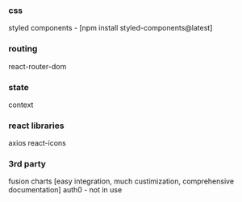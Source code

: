 
### css
styled components - [npm install styled-components@latest]

### routing
react-router-dom

### state
context

### react libraries
axios
react-icons


### 3rd party 
fusion charts [easy integration, much custimization, comprehensive documentation]
auth0 - not in use